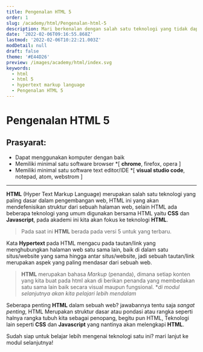 ```yaml
---
title: Pengenalan HTML 5
order: 1
slug: /academy/html/Pengenalan-html-5
description: Mari berkenalan dengan salah satu teknologi yang tidak dapat di pisahkan dalam pengembangan web yaitu HTML 5
date: '2022-02-06T09:16:55.868Z'
lastmod: '2022-02-06T10:22:21.003Z'
modDetail: null
draft: false
theme: '#E44D26'
preview: /images/academy/html/index.svg
keywords:
  - html
  - html 5
  - hypertext markup language
  - Pengenalan HTML 5
---
```


# Pengenalan HTML 5

## Prasyarat:
- Dapat menggunakan komputer dengan baik
- Memiliki minimal satu software browser *[ **chrome**, firefox, opera ]
- Memiliki minimal satu software text editor/IDE *[ **visual studio code**, notepad, atom, webstrom ]
---
**HTML** (Hyper Text Markup Language) merupakan salah satu teknologi yang paling dasar dalam pengembangan web, HTML ini yang akan mendefenisikan struktur dari sebuah halaman web, selain HTML ada beberapa teknologi yang umum digunakan bersama HTML yaitu **CSS** dan **Javascript**, pada akademi ini kita akan fokus ke teknologi **HTML**.

> Pada saat ini **HTML** berada pada versi 5 untuk yang terbaru.

Kata **Hypertext** pada HTML mengacu pada tautan/link yang menghubungkan halaman web satu sama lain, baik di dalam satu situs/website yang sama hingga antar situs/website, jadi sebuah tautan/link merupakan aspek yang paling mendasar dari sebuah web.

> **HTML** merupakan bahasa *Markup* (penanda), dimana setiap konten yang kita buat pada html akan di berikan penanda yang membedakan satu sama lain baik secara visual maupun fungsional. **di modul selanjutnya akan kita pelajari lebih mendalam*

Seberapa penting **HTML** dalam sebuah web? jawabannya tentu saja *sangat penting*, HTML Merupakan struktur dasar atau pondasi atau rangka seperti halnya rangka tubuh kita sebagai penopang, begitu pun HTML, Teknologi lain seperti **CSS** dan **Javascript** yang nantinya akan melengkapi **HTML**.

Sudah siap untuk belajar lebih mengenai teknologi satu ini? mari lanjut ke modul selanjutnya!

